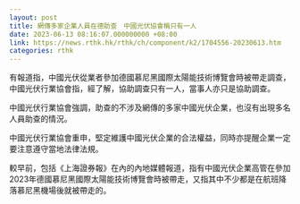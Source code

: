 ```yaml
---
layout: post
title: 網傳多家企業人員在德助查　中國光伏協會稱只有一人
date: 2023-06-13 08:16:07.000000000 +08:00
link: https://news.rthk.hk/rthk/ch/component/k2/1704556-20230613.htm
categories: rthk
---
```


有報道指，中國光伏從業者參加德國慕尼黑國際太陽能技術博覽會時被帶走調查，中國光伏行業協會指，經了解，協助調查只有一人，當事人亦只是協助調查。

中國光伏行業協會強調，助查的不涉及網傳的多家中國光伏企業，也沒有出現多名人員助查的情況。

中國光伏行業協會重申，堅定維護中國光伏企業的合法權益，同時亦提醒企業一定要注意遵守當地法律法規。

較早前，包括《上海證券報》在內的內地媒體報道，指有中國光伏企業高管在參加2023年德國慕尼黑國際太陽能技術博覽會時被帶走，又指其中不少都是在航班降落慕尼黑機場後就被帶走的。
